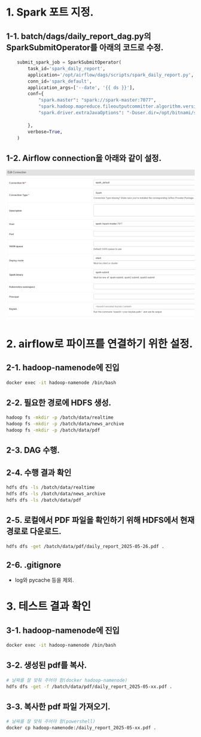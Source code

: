 # 1. Spark 포트 지정.
## 1-1. batch/dags/daily_report_dag.py의 SparkSubmitOperator를 아래의 코드로 수정.
```python
    submit_spark_job = SparkSubmitOperator(
        task_id='spark_daily_report',
        application='/opt/airflow/dags/scripts/spark_daily_report.py',
        conn_id='spark_default',
        application_args=['--date', '{{ ds }}'], 
        conf={
            "spark.master": "spark://spark-master:7077",
            "spark.hadoop.mapreduce.fileoutputcommitter.algorithm.version": "2",
            "spark.driver.extraJavaOptions": "-Duser.dir=/opt/bitnami/spark"

        },
        verbose=True,
    )
```

## 1-2. Airflow connection을 아래와 같이 설정.
![alt text](./read_images/image.png)

# 2. airflow로 파이프를 연결하기 위한 설정.
## 2-1. hadoop-namenode에 진입
```bash
docker exec -it hadoop-namenode /bin/bash
```

## 2-2. 필요한 경로에 HDFS 생성.
```bash
hadoop fs -mkdir -p /batch/data/realtime
hadoop fs -mkdir -p /batch/data/news_archive
hadoop fs -mkdir -p /batch/data/pdf
```

## 2-3. DAG 수행.

## 2-4. 수행 결과 확인
```bash
hdfs dfs -ls /batch/data/realtime
hdfs dfs -ls /batch/data/news_archive
hdfs dfs -ls /batch/data/pdf
```

## 2-5. 로컬에서 PDF 파일을 확인하기 위해 HDFS에서 현재 경로로 다운로드.
```bash
hdfs dfs -get /batch/data/pdf/daily_report_2025-05-26.pdf .
```
## 2-6. .gitignore
- log와 pycache 등을 제외.

# 3. 테스트 결과 확인
## 3-1. hadoop-namenode에 진입
```bash
docker exec -it hadoop-namenode /bin/bash
```

## 3-2. 생성된 pdf를 복사.
```bash
# 날짜를 잘 맞춰 주어야 함(docker hadoop-namenode)
hdfs dfs -get -f /batch/data/pdf/daily_report_2025-05-xx.pdf .
```

## 3-3. 복사한 pdf 파일 가져오기.
```bash
# 날짜를 잘 맞춰 주어야 함(powershell)
docker cp hadoop-namenode:/daily_report_2025-05-xx.pdf .
```